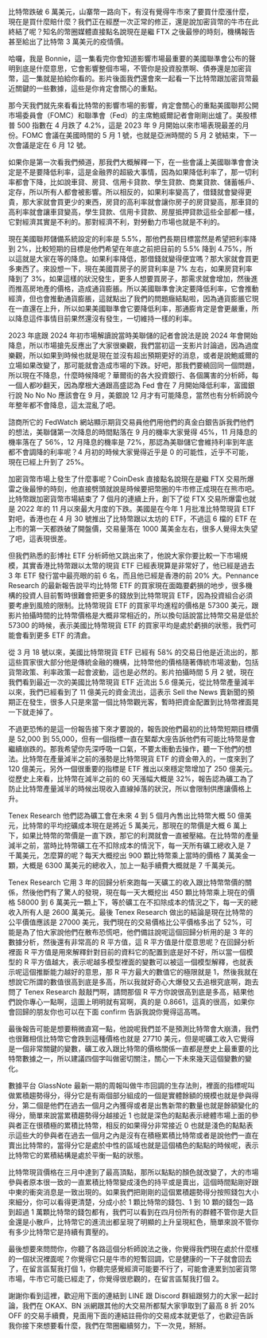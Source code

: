 比特幣跌破 6 萬美元，山寨幣一路向下，有沒有覺得牛市來了要買什麼漲什麼，現在是買什麼賠什麼？我們正在經歷一次正常的修正，還是說加密貨幣的牛市在此終結了呢？知名的幣圈媒體直接點名說現在是繼 FTX 之後最慘的時刻，機構報告甚至給出了比特幣 3 萬美元的疫情價。

哈囉，我是 Bonnie，這一集看完你會知道影響市場最重要的美國聯準會公布的聲明到底是什麼意思，它會影響整個市場，不管你是投資股票啊、債券還是加密貨幣，這一集就是拍給你看的。影片後面我們還會來一起看一下比特幣跟加密貨幣最近關鍵的一些數據，這些是你肯定會關心的重點。

那今天我們就先來看看比特幣的影響市場的影響，肯定會關心的重點美國聯邦公開市場委員會（FOMC）和聯準會（Fed）的主席鮑威爾記者會剛剛出爐了。美股標普 500 指數在 4 月跌了 4.2%，這是 2023 年 9 月開始以來市場表現最差的月份。FOMC 會議在美國時間的 5 月 1 號，也就是亞洲時間的 5 月 2 號結束，下一次會議是定在 6 月 12 號。

如果你是第一次看我們頻道，那我們大概解釋一下，在一些會議上美國聯準會會決定是不是要降低利率，這是金融界的超級大事情，因為如果降低利率了，那一切利率都會下降，比如說車貸、房貸、信用卡貸款、學生貸款、商業貸款、儲蓄帳戶、定存，所以所有人都會被影響。所以相反的，如果利率變高了，借錢就會變得更貴，那大家就會買更少的東西，房貸的高利率就會讓你房子的房貸變高，那車貸的高利率就會讓車貸變高，學生貸款、信用卡貸款、房屋抵押貸款這些全部都一樣，它對經濟其實是不利的。那對經濟不利，對勞動力市場也就是不利的。

現在美國聯邦儲備系統設定的利率是 5.5%，那他們長期目標當然是希望把利率降到 2%，比較短期的目標是他們希望在年底之前把目前的 5.5% 降到 4.75%，所以這就是大家在等的降息。如果利率降低，那借錢就變得便宜嗎？那大家就會買更多東西了。來設想一下，現在美國買房子的房貸利率是 7% 左右，如果房貸利率降到了 3%，如果這樣的狀況發生，更多人想要買房子，那需求就會增加，然後進而推高房地產的價格，造成通貨膨脹。所以美國聯準會決定要降低利率，它會推動經濟，但也會推動通貨膨脹，這就點出了我們的問題癥結點啦，因為通貨膨脹它現在一直還在上升，所以如果美國聯準會它要降低利率，那通膨肯定是會更嚴重，所以降息這件事情目前果然還沒有發生，一切維持一樣的利率。

2023 年底跟 2024 年初市場解讀說當時美聯儲的記者會說法是說 2024 年會開始降息，所以市場搶先反應出了大家很樂觀，我們當初這一支影片討論過，因為過度樂觀，所以如果到時候也就是現在並沒有超出預期更好的消息，或者是說鮑威爾的立場如果改變了，那可能就會造成市場的下跌。好吧，那我們要繞回同一個問題，所以現在不降息，什麼時候降呢？華爾街的各大投資銀行、各個厲害的分析師，每一個人都吵翻天，因為摩根大通跟高盛認為 Fed 會在 7 月開始降低利率，富國銀行說 No No No 應該會在 9 月，美銀說 12 月才有可能降息，當然也有分析師說今年整年都不會降息，這太混亂了吧。

諮商所它的 FedWatch 網站顯示期貨交易員他們用他們的真金白銀告訴我們他們的想法，美聯儲第一次降息的時間點落在 9 月的機率大家覺得 45%，11 月降息的機率落在了 56%，12 月降息的機率是 72%，那認為美聯儲它會維持利率到年底都不會調降的利率呢？4 月初的時候大家覺得近乎是 0 的可能性，近乎不可能，現在已經上升到了 25%。

加密貨幣市場上發生了什麼事呢？CoinDesk 直接點名說現在是繼 FTX 交易所爆雷之後最慘的時刻，他直接劈頭就說是時候要把幣圈的牛市修正成現在在熊市吧。比特幣跟加密貨幣市場結束了 7 個月的連續上升，創下了從 FTX 交易所爆雷也就是 2022 年的 11 月以來最大月度的下跌。美國是在今年 1 月批准比特幣現貨 ETF 對吧，香港也在 4 月 30 號推出了比特幣跟以太坊的 ETF，不過這 6 檔的 ETF 在上市的第一天都跌破了開盤價，交易量落在 1000 萬美金左右，很多人覺得太失望了吧，這表現很差。

但我們熟悉的彭博社 ETF 分析師他又跳出來了，他說大家你要比較一下市場規模，其實香港比特幣跟以太幣的現貨 ETF 已經表現算是非常好了，他已經是過去 3 年 ETF 發行當中最亮眼的前 6 名，而且他已經是香港的前 20% 大。Pennance Research 的最新報告說平均比特幣 ETF 的買家現在面臨要虧損的地步，很多機構的投資人目前暫時很難會把更多的錢放到比特幣現貨 ETF，因為投資組合必須要考慮到風險的限制。比特幣現貨 ETF 的買家平均進程的價格是 57300 美元，跟影片拍攝時間的比特幣價格是大概非常相近的，所以換句話說當比特幣交易是低於 57300 的時候，表示美國比特幣現貨 ETF 的買家平均是處於虧損的狀態，我們可能會看到更多 ETF 的清倉。

從 3 月 18 號以來，美國比特幣現貨 ETF 已經有 58% 的交易日他是近流出的，那這些買家很大部分他是傳統金融的機構，比特幣他的價格隨著傳統市場波動，包括貨幣政策、利率政策一起會波動，這也是必然的。影片拍攝時間 5 月 2 號，現在我們看到最近一次的美國比特幣現貨 ETF 近流出 5.6 億美元，從比特幣產量減半以來，我們已經看到了 11 億美元的資金流出，這表示 Sell the News 賣新聞的預期正在發生，很多人只是來當一個比特幣觀光客，暫時把資金配置到比特幣裡面晃一下就走掉了。

不過更恐怖的是這一份報告接下來才要說的，報告說他們最初的比特幣短期目標價是 52,000 到 55,000，但有一個指標一直在緊鄰大座告訴他們有可能比特幣是會繼續崩跌的。那我希望你先深呼吸一口氣，不要太衝動去操作，聽一下他們的想法。比特幣在產量減半之前的漲勢是比特幣現貨 ETF 的資金帶入的，一度來到了 120 億美元，另外一個很重要的指標是 ETF 推出以來穩定幣增加了 250 億美元。從歷史上來看，比特幣在減半之前的 60 天漲幅大概是 32%，報告認為礦工為了防止比特幣產量減半的時候出現收入直線掉落的狀況，所以會限制供應讓價格上升。

Tenex Research 他們認為礦工會在未來 4 到 5 個月內售出比特幣大概 50 億美元，比特幣的平均挖礦成本現在是將近 5 萬美元，那現在的幣價是大概 6 萬上下，如果比特幣的幣價是一直下跌，那它的利潤就會一直被壓縮。在比特幣的產量減半之前，當時比特幣礦工在不扣除成本的情況下，每一天所有礦工總收入是 7 千萬美元，怎麼算的呢？每天大概挖出 900 顆比特幣乘上當時的價格 7 萬美金一顆，大概是 6300 萬美元的總收入，加上一點手續費大概就是 7 千萬美元。

Tenex Research 它用 3 年的回歸分析來跑每一天礦工的收入跟比特幣幣價的關係，然後他們有了驚人的發現，現在每一天大概挖出 450 顆比特幣乘上現在的價格 58000 到 6 萬美元一顆上下，等於礦工在不扣除成本的情況之下，每一天的總收入所有人是 2600 萬美元。最後 Tenex Research 做出的結論是現在比特幣的公平價值應該是 27000 美元，我們現在的交易價格比公平價格多出了 52%，可能是為了怕大家說他們在散布恐慌吧，他們備註說呢這個回歸分析用的是 3 年的數據分析，然後還有非常高的 R 平方值，這 R 平方值是什麼意思呢？在回歸分析裡面 R 平方值是用來解釋針對目前的資料它的配置到底是好不好，所以當一個模型的 R 平方值越大，表示呢越多模型裡面的變數可以被這一個模型解釋，也就表示呢這個推斷能力越好的意思，那 R 平方最大的數值它的極限就是 1，然後我就在想說它所謂的數值很高到底是多高，所以我就好奇心大爆發又去追根究底啊，跑去問了 Tenex Research 敲敲門啊，請問那個 R 平方你說很高到底是多高，結果他們說你專心一點啊，這圖上明明就有寫啊，真的是 0.8661，這真的很高，如果你會回歸的朋友你也可以在下面 confirm 告訴我說你覺得這高嗎。

最後報告可能是想要稍微直寫一點，他說呢我們並不是預測比特幣會大崩潰，我們也很難相信比特幣它會跌到這種價格也就是 27710 美元，但是呢礦工收入它覺得是一個非常關鍵的變數，礦工收入跟比特幣的價格關係一直都是歷史上最重要的比特幣數據之一，所以建議四個字叫做密切關注，關心一下未來幾天這個變數的變化。

數據平台 GlassNote 最新一期的周報叫做牛市回調的生存法則，裡面的指標呢叫做累積趨勢得分，得分它是有兩個部分組成的一個是實體餘額的規模也就是參與得分，第二個是他們在過去一個月之內獲得或者是出售新幣的數量也就是餘額變化的得分，簡單來說當累積趨勢得分越接近 1 也就是深色的點點表示總體市場上面的參與者正在很積極的累積比特幣，相反的如果得分非常接近 0 也就是淺色的點點表示這些大的參與者在過去一個月之內是沒有在積極累積比特幣或者是說他們一直在賣出比特幣的，當得分它是處於中性的區域也就是這個橘色的點點的時候呢，表示比特幣它的累積結構是處於平衡一點的狀態。

比特幣現貨價格在三月中達到了最高頂點，那所以點點的顏色就改變了，大的市場參與者原本很一致的一直累積比特幣變成淺色的持平或是賣出，這個時間點剛好跟中東的衝突消息是一致出現的。如果我們把剛剛的這個累積趨勢得分按照錢包大小來細分，你可以看得更清楚，分成小於 1 顆比特幣的錢包、1 到 10 顆的錢包一路到超過 1 萬顆比特幣的錢包都有，我們可以看到在四月份所有的群體不管你是大巨金還是小散戶，比特幣它的進流出都呈現了明顯的上升呈現紅色，簡單來說不管你有多少比特幣它是持續有賣壓的。

最後想要來問問你，你聽了各路這個分析師說法之後，你覺得我們現在處於什麼樣的一個狀況裡面呢？你覺得它只是牛市的短暫回調，它是健康的一下子就會回去了，在留言區幫我打個 1，你聽完感覺經濟可能要不行了，可能會連累到加密貨幣市場，牛市它可能已經走了，你覺得很悲觀的，在留言區幫我打個 2。

謝謝你看到這裡，歡迎用下面的連結到 LINE 跟 Discord 群組跟努力的大家一起討論，我們在 OKAX、BN 派網跟其他的大交易所都幫大家爭取到了最高 8 折 20% OFF 的交易手續費，見面用下面的連結註冊你的交易成本就更低了，也歡迎告訴我你接下來想要看什麼，我們在幣圈繼續努力，下一次見，掰掰。
